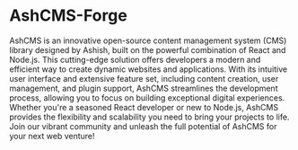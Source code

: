 # AshCMS-Forge

AshCMS is an innovative open-source content management system (CMS) library designed by Ashish, built on the powerful combination of React and Node.js. This cutting-edge solution offers developers a modern and efficient way to create dynamic websites and applications. With its intuitive user interface and extensive feature set, including content creation, user management, and plugin support, AshCMS streamlines the development process, allowing you to focus on building exceptional digital experiences. Whether you're a seasoned React developer or new to Node.js, AshCMS provides the flexibility and scalability you need to bring your projects to life. Join our vibrant community and unleash the full potential of AshCMS for your next web venture!
